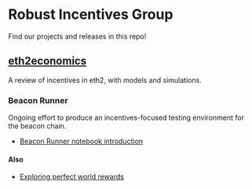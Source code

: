 # Robust Incentives Group

Find our projects and releases in this repo!

## [eth2economics](eth2economics)

A review of incentives in eth2, with models and simulations.

### Beacon Runner

Ongoing effort to produce an incentives-focused testing environment for the beacon chain.
- [Beacon Runner notebook introduction](eth2economics/code/beaconrunner/beacon_runner.ipynb)

#### Also

- [Exploring perfect world rewards](eth2economics/code/beaconrunner/perfect_world.ipynb)
